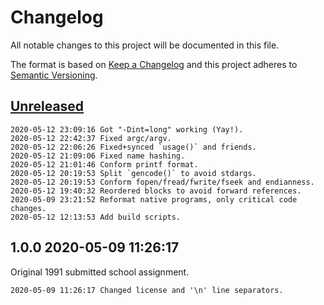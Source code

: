 # Changelog

All notable changes to this project will be documented in this file.

The format is based on [Keep a Changelog](http://keepachangelog.com/en/1.0.0/)
and this project adheres to [Semantic Versioning](http://semver.org/spec/v2.0.0.html).

## [Unreleased]

```
2020-05-12 23:09:16 Got "-Dint=long" working (Yay!).
2020-05-12 22:42:37 Fixed argc/argv.
2020-05-12 22:06:26 Fixed+synced `usage()` and friends.
2020-05-12 21:09:06 Fixed name hashing.
2020-05-12 21:01:46 Conform printf format.
2020-05-12 20:19:53 Split `gencode()` to avoid stdargs.
2020-05-12 20:19:53 Conform fopen/fread/fwrite/fseek and endianness.
2020-05-12 19:40:32 Reordered blocks to avoid forward references.
2020-05-09 23:21:52 Reformat native programs, only critical code changes.
2020-05-12 12:13:53 Add build scripts.
```

## 1.0.0 2020-05-09 11:26:17

Original 1991 submitted school assignment.

```
2020-05-09 11:26:17 Changed license and '\n' line separators. 
```

[Unreleased]: /RockingShip/xtools/compare/v1.0.0...HEAD
